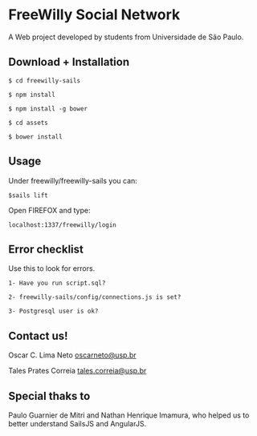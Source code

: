 # FreeWilly Social Network
A Web project developed by students from Universidade de São Paulo.

## Download + Installation

`$ cd freewilly-sails`

`$ npm install`

`$ npm install -g bower`

`$ cd assets`

`$ bower install`

## Usage

Under freewilly/freewilly-sails you can:

`$sails lift`

Open FIREFOX and type:

`localhost:1337/freewilly/login`

## Error checklist

Use this to look for errors.

`1- Have you run script.sql?`

`2- freewilly-sails/config/connections.js is set?`

`3- Postgresql user is ok?`

## Contact us!

Oscar C. Lima Neto  oscarneto@usp.br

Tales Prates Correia  tales.correia@usp.br

## Special thaks to

Paulo Guarnier de Mitri and Nathan Henrique Imamura, who helped us to better understand SailsJS and AngularJS.
